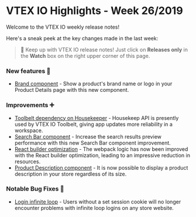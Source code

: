 # VTEX IO Highlights - Week 26/2019

Welcome to the VTEX IO weekly release notes!

Here's a sneak peek at the key changes made in the last week:

> 🔔 Keep up with VTEX IO release notes! Just click on <strong>Releases only</strong> in the <strong>Watch</strong> box on the right upper corner of this page.

### New features 🚀

- [Brand component](brand-component.md) - Show a product's brand name or logo in your Product Details page with this new component.

### Improvements ➕

- [Toolbelt dependency on Housekeeper](toolbelt-dependency-on-housekeeper.md) - Housekeep API is presently used by VTEX IO Toolbelt, giving app updates more reliability in a workspace.
- [Search Bar component](search-bar-component.md) - Increase the search results preview performance with this new Search Bar component improvement.
- [React builder optimization](react-builder-optimization.md) - The webpack logic has now been improved with the React builder optimization, leading to an impressive reduction in resources.
- [Product Description component](product-description-component.md) - It is now possible to display a product description in your store regardless of its size.

### Notable Bug Fixes 🐛

- [Login infinite loop](https://github.com/vtex-apps/login/pull/135) - Users without a set session cookie will no longer encounter problems with infinite loop logins on any store website.
